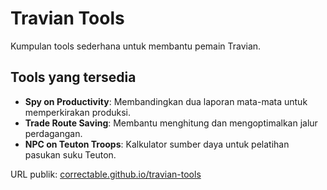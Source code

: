 
# Travian Tools

Kumpulan tools sederhana untuk membantu pemain Travian.

## Tools yang tersedia
- **Spy on Productivity**: Membandingkan dua laporan mata-mata untuk memperkirakan produksi.
- **Trade Route Saving**: Membantu menghitung dan mengoptimalkan jalur perdagangan.
- **NPC on Teuton Troops**: Kalkulator sumber daya untuk pelatihan pasukan suku Teuton.

URL publik: [correctable.github.io/travian-tools](https://correctable.github.io/travian-tools)
